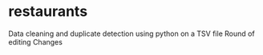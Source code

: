 # restaurants
Data cleaning and duplicate detection using python on a TSV file
Round of editing
Changes
